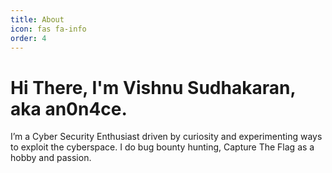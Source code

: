 ```yaml
---
title: About
icon: fas fa-info
order: 4
---
```


# Hi There, I'm Vishnu Sudhakaran, aka an0n4ce.
I’m a Cyber Security Enthusiast driven by curiosity and experimenting ways to exploit the cyberspace. I do bug bounty hunting, Capture The Flag as a hobby and passion.
